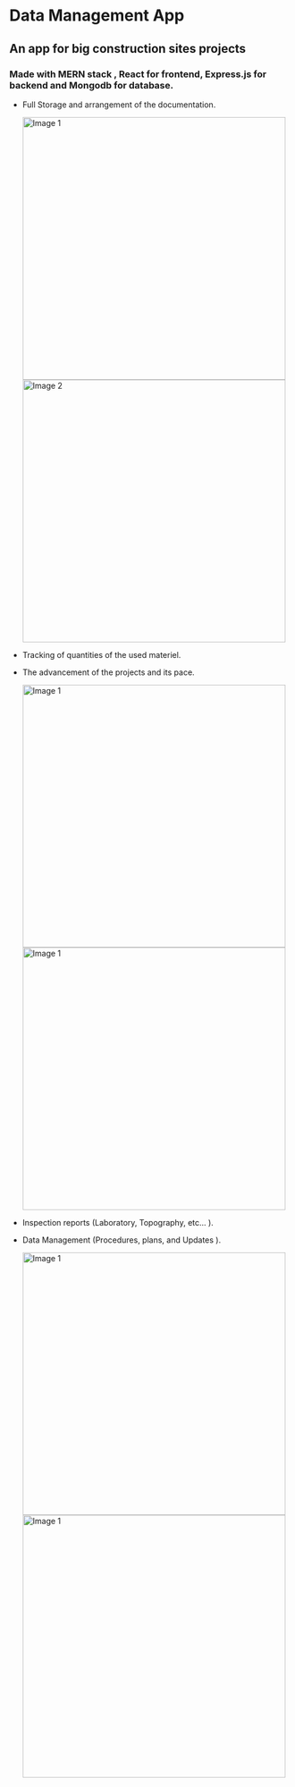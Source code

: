 # Data Management App
## An app for big construction sites projects

### Made with MERN stack , React for frontend, Express.js for backend and Mongodb for database.

- Full Storage and arrangement of the documentation.

  <img src="https://github.com/tahasama/proApp/assets/69104880/8cf290f2-279d-405e-80e1-d29ef4ff32b3" alt="Image 1" width="470" />
  <img src="https://github.com/tahasama/proApp/assets/69104880/5c8b725f-057b-4639-b8e2-058168551a34" alt="Image 2" width="470" />

- Tracking of quantities of the used materiel.
- The advancement of the projects and its pace.

   <img src="https://github.com/tahasama/proApp/assets/69104880/1973b4a3-bad6-4b9e-b643-f878ab4a8b50" alt="Image 1" width="470" />
   <img src="https://github.com/tahasama/proApp/assets/69104880/41a2d54a-72a2-4c75-932f-fc0a3a990f90" alt="Image 1" width="470" />

- Inspection reports (Laboratory, Topography, etc... ).
- Data Management (Procedures, plans, and Updates ).

   <img src="https://github.com/tahasama/proApp/assets/69104880/4a13d52d-34af-4c1b-a3d6-3edae6e8b87e" alt="Image 1" width="470" />
   <img src="https://github.com/tahasama/proApp/assets/69104880/48e79373-a2f5-4464-9dff-a63bff7e07a2" alt="Image 1" width="470" />
  

